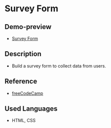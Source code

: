 # Survey Form

## Demo-preview

- [Survey Form](https://tarekelkanaria.github.io/freeCodeCamp-projects/Survey%20Form/index.html)

## Description

- Build a survey form to collect data from users.

## Reference

- [freeCodeCamp](https://www.freecodecamp.org/)

## Used Languages

- HTML, CSS
